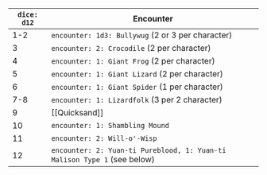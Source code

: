 | `dice: d12` | Encounter                                                                |
| ----------- | ------------------------------------------------------------------------ |
| 1-2         | `encounter: 1d3: Bullywug` (2 or 3 per character)                        |
| 3           | `encounter: 2: Crocodile` (2 per character)                              |
| 4           | `encounter: 1: Giant Frog` (2 per character)                             |
| 5           | `encounter: 1: Giant Lizard` (2 per character)                           |
| 6           | `encounter: 1: Giant Spider` (1 per character)                           |
| 7-8         | `encounter: 1: Lizardfolk` (3 per 2 character)                           |
| 9           | [[Quicksand]]                                                            |
| 10          | `encounter: 1: Shambling Mound`                                          |
| 11          | `encounter: 2: Will-o'-Wisp`                                             |
| 12          | `encounter: 2: Yuan-ti Pureblood, 1: Yuan-ti Malison Type 1` (see below) |